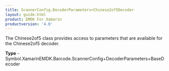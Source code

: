 ```yaml
---
title: ScannerConfig.DecoderParameters+Chinese2of5Decoder
layout: guide.html
product: EMDK For Xamarin 
productversion: '4.0' 
---
```

The Chinese2of5 class provides access to parameters that are available for the Chinese2of5 decoder.

**Type** - Symbol.XamarinEMDK.Barcode.ScannerConfig+DecoderParameters+BaseDecoder

